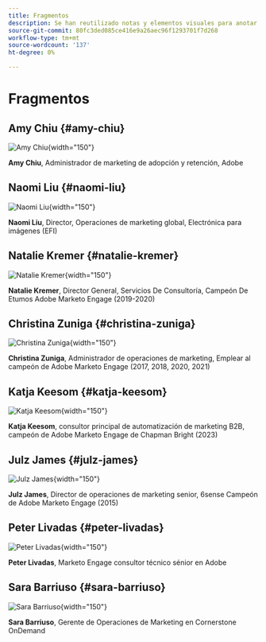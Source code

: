 ```yaml
---
title: Fragmentos
description: Se han reutilizado notas y elementos visuales para anotar una función o página que se aplica a una edición específica
source-git-commit: 80fc3ded085ce416e9a26aec96f1293701f7d268
workflow-type: tm+mt
source-wordcount: '137'
ht-degree: 0%

---
```


# Fragmentos

## Amy Chiu {#amy-chiu}

![Amy Chiu](/help/marketo-tutorial-implementing-new-instance/assets/amy-chiu.png){width="150"}

**Amy Chiu**, Administrador de marketing de adopción y retención, Adobe

## Naomi Liu {#naomi-liu}

![Naomi Liu](/help/marketo-tutorial-implementing-new-instance/assets/naomi-liu.png){width="150"}

**Naomi Liu**, Director, Operaciones de marketing global, Electrónica para imágenes (EFI)

## Natalie Kremer {#natalie-kremer}

![Natalie Kremer](/help/marketo-tutorial-implementing-new-instance/assets/natalie-kremer.png){width="150"}

**Natalie Kremer**, Director General, Servicios De Consultoría, Campeón De Etumos Adobe Marketo Engage (2019-2020)

## Christina Zuniga {#christina-zuniga}

![Christina Zuniga](/help/marketo-tutorial-implementing-new-instance/assets/christina-zuniga.png){width="150"}

**Christina Zuniga**, Administrador de operaciones de marketing, Emplear al campeón de Adobe Marketo Engage (2017, 2018, 2020, 2021)

## Katja Keesom {#katja-keesom}

![Katja Keesom](/help/marketo-tutorial-implementing-new-instance/assets/katja-keesom.png){width="150"}

**Katja Keesom**, consultor principal de automatización de marketing B2B, campeón de Adobe Marketo Engage de Chapman Bright (2023)

## Julz James {#julz-james}

![Julz James](/help/marketo-tutorial-implementing-new-instance/assets/julz-james.png){width="150"}

**Julz James**, Director de operaciones de marketing senior, 6sense Campeón de Adobe Marketo Engage (2015)

## Peter Livadas {#peter-livadas}

![Peter Livadas](/help/marketo-tutorial-implementing-new-instance/assets/peter_livadas.png){width="150"}

**Peter Livadas**, Marketo Engage consultor técnico sénior en Adobe

## Sara Barriuso {#sara-barriuso}

![Sara Barriuso](/help/marketo-tutorial-implementing-new-instance/assets/sara_barriuso.png){width="150"}

**Sara Barriuso**, Gerente de Operaciones de Marketing en Cornerstone OnDemand
